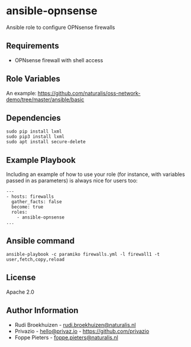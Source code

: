 ansible-opnsense
=========

Ansible role to configure OPNsense firewalls

Requirements
------------

* OPNsense firewall with shell access

Role Variables
--------------

An example: https://github.com/naturalis/oss-network-demo/tree/master/ansible/basic

Dependencies
------------

    sudo pip install lxml
    sudo pip3 install lxml
    sudo apt install secure-delete
    
Example Playbook
----------------

Including an example of how to use your role (for instance, with variables passed in as parameters) is always nice for users too:

    ---
    - hosts: firewalls
      gather_facts: false
      become: true
      roles:
        - ansible-opnsense
    ...

Ansible command
---------------
    ansible-playbook -c paramiko firewalls.yml -l firewall1 -t user,fetch,copy,reload

License
-------

Apache 2.0

Author Information
------------------

- Rudi Broekhuizen - rudi.broekhuizen@naturalis.nl
- Privazio - hello@privaz.io - https://github.com/privazio
- Foppe Pieters - foppe.pieters@naturalis.nl
